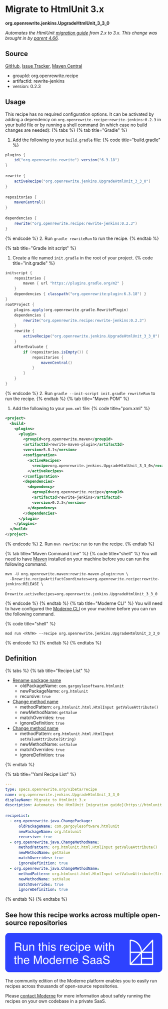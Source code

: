 # Migrate to HtmlUnit 3.x

**org.openrewrite.jenkins.UpgradeHtmlUnit\_3\_3\_0**

_Automates the HtmlUnit [migration guide](https://htmlunit.sourceforge.io/migration.html) from 2.x to 3.x. This change was brought in by [parent 4.66](https://github.com/jenkinsci/plugin-pom/releases/tag/plugin-4.66)._

## Source

[GitHub](https://github.com/openrewrite/rewrite-jenkins/blob/main/src/main/resources/META-INF/rewrite/htmlunit-3.yml), [Issue Tracker](https://github.com/openrewrite/rewrite-jenkins/issues), [Maven Central](https://central.sonatype.com/artifact/org.openrewrite.recipe/rewrite-jenkins/0.2.3/jar)

* groupId: org.openrewrite.recipe
* artifactId: rewrite-jenkins
* version: 0.2.3


## Usage

This recipe has no required configuration options. It can be activated by adding a dependency on `org.openrewrite.recipe:rewrite-jenkins:0.2.3` in your build file or by running a shell command (in which case no build changes are needed): 
{% tabs %}
{% tab title="Gradle" %}
1. Add the following to your `build.gradle` file:
{% code title="build.gradle" %}
```groovy
plugins {
    id("org.openrewrite.rewrite") version("6.3.18")
}

rewrite {
    activeRecipe("org.openrewrite.jenkins.UpgradeHtmlUnit_3_3_0")
}

repositories {
    mavenCentral()
}

dependencies {
    rewrite("org.openrewrite.recipe:rewrite-jenkins:0.2.3")
}
```
{% endcode %}
2. Run `gradle rewriteRun` to run the recipe.
{% endtab %}

{% tab title="Gradle init script" %}
1. Create a file named `init.gradle` in the root of your project.
{% code title="init.gradle" %}
```groovy
initscript {
    repositories {
        maven { url "https://plugins.gradle.org/m2" }
    }
    dependencies { classpath("org.openrewrite:plugin:6.3.18") }
}
rootProject {
    plugins.apply(org.openrewrite.gradle.RewritePlugin)
    dependencies {
        rewrite("org.openrewrite.recipe:rewrite-jenkins:0.2.3")
    }
    rewrite {
        activeRecipe("org.openrewrite.jenkins.UpgradeHtmlUnit_3_3_0")
    }
    afterEvaluate {
        if (repositories.isEmpty()) {
            repositories {
                mavenCentral()
            }
        }
    }
}
```
{% endcode %}
2. Run `gradle --init-script init.gradle rewriteRun` to run the recipe.
{% endtab %}
{% tab title="Maven POM" %}
1. Add the following to your `pom.xml` file:
{% code title="pom.xml" %}
```xml
<project>
  <build>
    <plugins>
      <plugin>
        <groupId>org.openrewrite.maven</groupId>
        <artifactId>rewrite-maven-plugin</artifactId>
        <version>5.8.1</version>
        <configuration>
          <activeRecipes>
            <recipe>org.openrewrite.jenkins.UpgradeHtmlUnit_3_3_0</recipe>
          </activeRecipes>
        </configuration>
        <dependencies>
          <dependency>
            <groupId>org.openrewrite.recipe</groupId>
            <artifactId>rewrite-jenkins</artifactId>
            <version>0.2.3</version>
          </dependency>
        </dependencies>
      </plugin>
    </plugins>
  </build>
</project>
```
{% endcode %}
2. Run `mvn rewrite:run` to run the recipe.
{% endtab %}

{% tab title="Maven Command Line" %}
{% code title="shell" %}
You will need to have [Maven](https://maven.apache.org/download.cgi) installed on your machine before you can run the following command.

```shell
mvn -U org.openrewrite.maven:rewrite-maven-plugin:run \
  -Drewrite.recipeArtifactCoordinates=org.openrewrite.recipe:rewrite-jenkins:RELEASE \
  -Drewrite.activeRecipes=org.openrewrite.jenkins.UpgradeHtmlUnit_3_3_0
```
{% endcode %}
{% endtab %}
{% tab title="Moderne CLI" %}
You will need to have configured the [Moderne CLI](https://docs.moderne.io/moderne-cli/cli-intro) on your machine before you can run the following command.

{% code title="shell" %}
```shell
mod run <PATH> --recipe org.openrewrite.jenkins.UpgradeHtmlUnit_3_3_0
```
{% endcode %}
{% endtab %}
{% endtabs %}

## Definition

{% tabs %}
{% tab title="Recipe List" %}
* [Rename package name](../java/changepackage.md)
  * oldPackageName: `com.gargoylesoftware.htmlunit`
  * newPackageName: `org.htmlunit`
  * recursive: `true`
* [Change method name](../java/changemethodname.md)
  * methodPattern: `org.htmlunit.html.HtmlInput getValueAttribute()`
  * newMethodName: `getValue`
  * matchOverrides: `true`
  * ignoreDefinition: `true`
* [Change method name](../java/changemethodname.md)
  * methodPattern: `org.htmlunit.html.HtmlInput setValueAttribute(String)`
  * newMethodName: `setValue`
  * matchOverrides: `true`
  * ignoreDefinition: `true`

{% endtab %}

{% tab title="Yaml Recipe List" %}
```yaml
---
type: specs.openrewrite.org/v1beta/recipe
name: org.openrewrite.jenkins.UpgradeHtmlUnit_3_3_0
displayName: Migrate to HtmlUnit 3.x
description: Automates the HtmlUnit [migration guide](https://htmlunit.sourceforge.io/migration.html) from 2.x to 3.x. This change was brought in by [parent 4.66](https://github.com/jenkinsci/plugin-pom/releases/tag/plugin-4.66).

recipeList:
  - org.openrewrite.java.ChangePackage:
      oldPackageName: com.gargoylesoftware.htmlunit
      newPackageName: org.htmlunit
      recursive: true
  - org.openrewrite.java.ChangeMethodName:
      methodPattern: org.htmlunit.html.HtmlInput getValueAttribute()
      newMethodName: getValue
      matchOverrides: true
      ignoreDefinition: true
  - org.openrewrite.java.ChangeMethodName:
      methodPattern: org.htmlunit.html.HtmlInput setValueAttribute(String)
      newMethodName: setValue
      matchOverrides: true
      ignoreDefinition: true

```
{% endtab %}
{% endtabs %}

## See how this recipe works across multiple open-source repositories

[![Moderne Link Image](/.gitbook/assets/ModerneRecipeButton.png)](https://app.moderne.io/recipes/org.openrewrite.jenkins.UpgradeHtmlUnit_3_3_0)

The community edition of the Moderne platform enables you to easily run recipes across thousands of open-source repositories.

Please [contact Moderne](https://moderne.io/product) for more information about safely running the recipes on your own codebase in a private SaaS.
